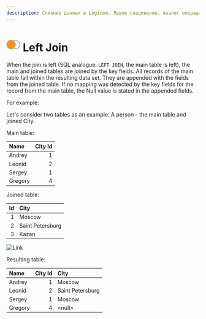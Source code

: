 ```yaml
---
description: Слияние данных в Loginom. Левое соединение. Аналог операции LEFT JOIN в SQL.
---
```

# ![Left Join](./../../../images/icons/components/joindata/join-left_default.svg) Left Join

When the join is left (SQL analogue: `LEFT JOIN`, the main table is left), the main and joined tables are joined by the key fields. All records of the main table fall within the resulting data set. They are appended with the fields from the joined table. If no mapping was detected by the key fields for the record from the main table, the Null value is stated in the appended fields.

For example:

Let's consider two tables as an example. A person - the main table and joined City.

Main table:

|Name|City Id|
|:-|-:|
|Andrey|1|
|Leonid|2|
|Sergey|1|
|Gregory|4|

Joined table:

|Id|City|
|-:|:-|
|1|Moscow|
|2|Saint Petersburg|
|3|Kazan|

![Link](./merge-fulljoin.png)

Resulting table:

|Name|City Id|City|
|:-|-:|:-|
|Andrey|1|Moscow|
|Leonid|2|Saint Petersburg|
|Sergey|1|Moscow|
|Gregory|4|&#60;null>|